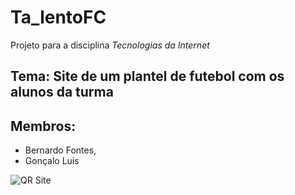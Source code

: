 # Ta_lentoFC
Projeto para a disciplina *Tecnologias da Internet*

## Tema: Site de um plantel de futebol com os alunos da turma

## Membros: 
+ Bernardo Fontes,
+ Gonçalo Luis

![QR Site](https://bernardolf.github.io/Ta_lentoFC/QRCODE.png)

